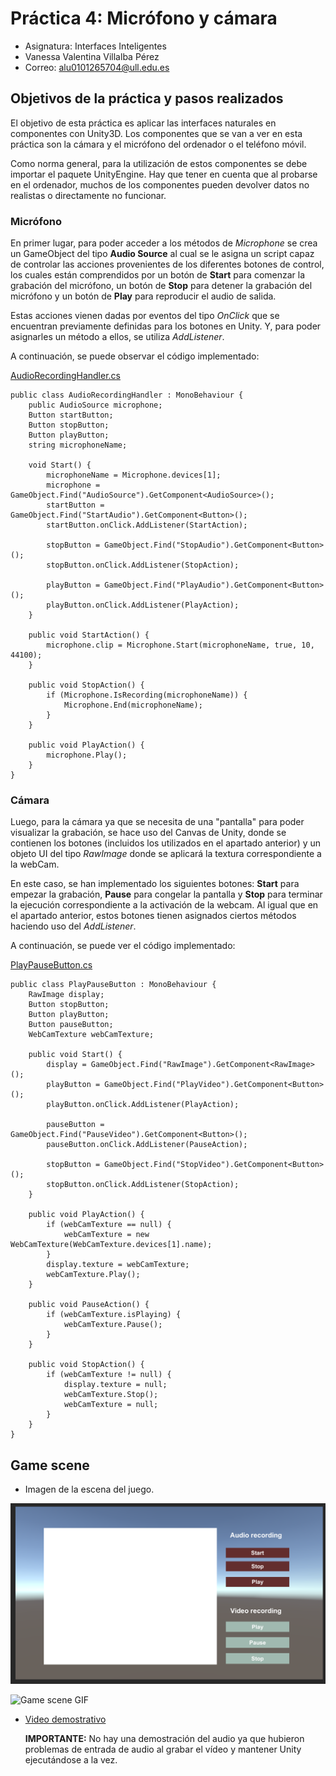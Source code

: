# Práctica 4: Micrófono y cámara
* Asignatura: Interfaces Inteligentes
* Vanessa Valentina Villalba Pérez
* Correo: alu0101265704@ull.edu.es

## Objetivos de la práctica y pasos realizados
El objetivo de esta práctica es aplicar las interfaces naturales en componentes con
Unity3D. Los componentes que se van a ver en esta práctica son la cámara y el micrófono del
ordenador o el teléfono móvil.

Como norma general, para la utilización de estos componentes se debe importar el paquete
UnityEngine. Hay que tener en cuenta que al probarse en el ordenador, muchos de los
componentes pueden devolver datos no realistas o directamente no funcionar. 

### Micrófono
En primer lugar, para poder acceder a los métodos de *Microphone* se crea un GameObject del tipo **Audio Source** al cual se le asigna un script capaz de controlar las acciones provenientes de los diferentes botones de control, los cuales están comprendidos por un botón de **Start** para comenzar la grabación del micrófono, un botón de **Stop** para detener la grabación del micrófono
y un botón de **Play** para reproducir el audio de salida.

Estas acciones vienen dadas por eventos del tipo *OnClick* que se encuentran previamente definidas para los botones en Unity. Y, para poder asignarles un método a ellos, se utiliza *AddListener*.

A continuación, se puede observar el código implementado:

[AudioRecordingHandler.cs](scripts/AudioRecordingHandler.cs)

 
```
public class AudioRecordingHandler : MonoBehaviour {
    public AudioSource microphone;
    Button startButton;
    Button stopButton;
    Button playButton;
    string microphoneName;

    void Start() {
        microphoneName = Microphone.devices[1];
        microphone = GameObject.Find("AudioSource").GetComponent<AudioSource>();
        startButton = GameObject.Find("StartAudio").GetComponent<Button>();
        startButton.onClick.AddListener(StartAction);
       
        stopButton = GameObject.Find("StopAudio").GetComponent<Button>();
        stopButton.onClick.AddListener(StopAction);
        
        playButton = GameObject.Find("PlayAudio").GetComponent<Button>();
        playButton.onClick.AddListener(PlayAction);
    }

    public void StartAction() {
        microphone.clip = Microphone.Start(microphoneName, true, 10, 44100);
    }

    public void StopAction() {
        if (Microphone.IsRecording(microphoneName)) {
            Microphone.End(microphoneName);
        }
    }

    public void PlayAction() {
        microphone.Play();
    }
}
```

### Cámara
Luego, para la cámara ya que se necesita de una "pantalla" para poder visualizar la grabación, se hace uso del Canvas de Unity, donde se contienen los botones (incluidos los utilizados en el apartado anterior) y un objeto UI del tipo *RawImage* donde se aplicará la textura correspondiente a la webCam. 

En este caso, se han implementado los siguientes botones: **Start** para empezar la grabación, **Pause** para congelar la pantalla y **Stop** para terminar la ejecución correspondiente a la activación de la webcam. Al igual que en el apartado anterior, estos botones tienen asignados ciertos métodos haciendo uso del *AddListener*.

A continuación, se puede ver el código implementado:

[PlayPauseButton.cs](scripts/PlayPauseButton.cs)

```
public class PlayPauseButton : MonoBehaviour {
    RawImage display;
    Button stopButton;
    Button playButton;
    Button pauseButton;
    WebCamTexture webCamTexture;

    public void Start() {
        display = GameObject.Find("RawImage").GetComponent<RawImage>();
        playButton = GameObject.Find("PlayVideo").GetComponent<Button>();
        playButton.onClick.AddListener(PlayAction);
       
        pauseButton = GameObject.Find("PauseVideo").GetComponent<Button>();
        pauseButton.onClick.AddListener(PauseAction);

        stopButton = GameObject.Find("StopVideo").GetComponent<Button>();
        stopButton.onClick.AddListener(StopAction);
    }

    public void PlayAction() {
        if (webCamTexture == null) {
            webCamTexture = new WebCamTexture(WebCamTexture.devices[1].name);
        }
        display.texture = webCamTexture;
        webCamTexture.Play();
    }
    
    public void PauseAction() {
        if (webCamTexture.isPlaying) {
            webCamTexture.Pause();
        }
    }
 
    public void StopAction() {
        if (webCamTexture != null) {
            display.texture = null;
            webCamTexture.Stop();
            webCamTexture = null;
        }
    }
}
```

## Game scene

* Imagen de la escena del juego.
  
![Game scene](img/scene.png)

![Game scene GIF](GIFs/execution.gif)

* [Video demostrativo](https://drive.google.com/file/d/1AN92cMoJ0CwuomIJ-Qe18Gm79GjcxvH-/view?usp=sharing)
  
  **IMPORTANTE:** No hay una demostración del audio ya que hubieron problemas de entrada de audio al grabar el vídeo y mantener Unity ejecutándose a la vez. 

  
